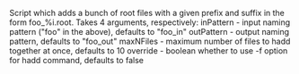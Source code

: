 Script which adds a bunch of root files with a given prefix and suffix in the form foo\_%i.root. Takes 4 arguments, respectively:
  inPattern - input naming pattern ("foo" in the above), defaults to "foo\_in"
  outPattern - output naming pattern, defaults to "foo\_out"
  maxNFiles - maximum number of files to hadd together at once, defaults to 10
  override - boolean whether to use -f option for hadd command, defaults to false
